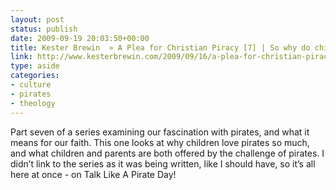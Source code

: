```yaml
---
layout: post
status: publish
date: 2009-09-19 20:03:50+00:00
title: Kester Brewin  » A Plea for Christian Piracy [7] | So why do children love pirates? | Peter Pan
link: http://www.kesterbrewin.com/2009/09/16/a-plea-for-christian-piracy-7-so-why-do-children-love-pirates-peter-pan/
type: aside
categories:
- culture
- pirates
- theology
---
```


Part seven of a series examining our fascination with pirates, and what it means for our faith. This one looks at why children love pirates so much, and what children and parents are both offered by the challenge of pirates. I didn’t link to the series as it was being written, like I should have, so it’s all here at once - on Talk Like A Pirate Day!
